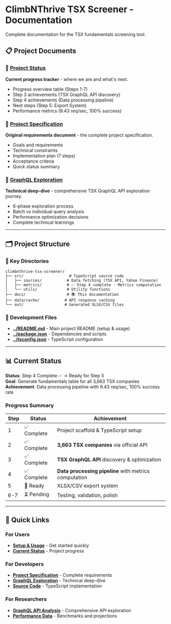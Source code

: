 # ClimbNThrive TSX Screener - Documentation

Complete documentation for the TSX fundamentals screening tool.

## 📋 Project Documents

### 🎯 [Project Status](project-status.md)
**Current progress tracker** - where we are and what's next.

- Progress overview table (Steps 1-7)
- Step 3 achievements (TSX GraphQL API discovery)
- Step 4 achievements (Data processing pipeline)
- Next steps (Step 5: Export System)
- Performance metrics (9.43 req/sec, 100% success)

### 📝 [Project Specification](project-specification.md)
**Original requirements document** - the complete project specification.

- Goals and requirements
- Technical constraints
- Implementation plan (7 steps)
- Acceptance criteria
- Quick status summary

### 🔬 [GraphQL Exploration](graphql-exploration.md)
**Technical deep-dive** - comprehensive TSX GraphQL API exploration journey.

- 6-phase exploration process
- Batch vs individual query analysis
- Performance optimization decisions
- Complete technical learnings

---

## 🗂️ Project Structure

### 📁 Key Directories
```
climbnthrive-tsx-screener/
├── src/                    # TypeScript source code
│   ├── sources/           # Data fetching (TSX API, Yahoo Finance)
│   ├── metrics/           # ✅ Step 4 complete - Metrics computation
│   └── utils/             # Utility functions
├── docs/                  # 📚 This documentation
├── data/cache/           # API response caching
└── out/                  # Generated XLSX/CSV files
```

### 🔧 Development Files
- **[../README.md](../README.md)** - Main project README (setup & usage)
- **[../package.json](../package.json)** - Dependencies and scripts
- **[../tsconfig.json](../tsconfig.json)** - TypeScript configuration

---

## 📊 Current Status

**Status**: Step 4 Complete ✅ → Ready for Step 5  
**Goal**: Generate fundamentals table for all 3,663 TSX companies  
**Achievement**: Data processing pipeline with 9.43 req/sec, 100% success rate  

### Progress Summary
| Step | Status | Achievement |
|------|--------|-------------|
| 1 | ✅ Complete | Project scaffold & TypeScript setup |
| 2 | ✅ Complete | **3,663 TSX companies** via official API |
| 3 | ✅ Complete | **TSX GraphQL API** discovery & optimization |
| 4 | ✅ Complete | **Data processing pipeline** with metrics computation |
| 5 | 🔄 Ready | XLSX/CSV export system |
| 6-7 | ⏳ Pending | Testing, validation, polish |

---

## 🚀 Quick Links

### For Users
- **[Setup & Usage](../README.md)** - Get started quickly
- **[Current Status](project-status.md)** - Project progress

### For Developers  
- **[Project Specification](project-specification.md)** - Complete requirements
- **[GraphQL Exploration](graphql-exploration.md)** - Technical deep-dive
- **[Source Code](../src/)** - TypeScript implementation

### For Researchers
- **[GraphQL API Analysis](graphql-exploration.md)** - Comprehensive API exploration
- **[Performance Data](project-status.md#performance-metrics)** - Benchmarks and projections
